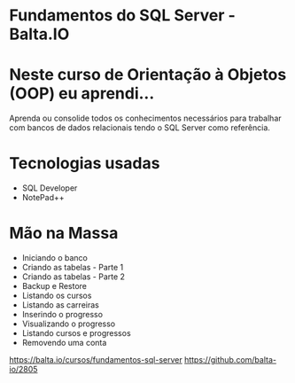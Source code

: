 # Fundamentos do SQL Server - Balta.IO

# Neste curso de Orientação à Objetos (OOP) eu aprendi...
Aprenda ou consolide todos os conhecimentos necessários para trabalhar com bancos de dados relacionais tendo o SQL Server como referência.

# Tecnologias usadas
- SQL Developer
- NotePad++

# Mão na Massa
- Iniciando o banco
- Criando as tabelas - Parte 1
- Criando as tabelas - Parte 2
- Backup e Restore
- Listando os cursos
- Listando as carreiras
- Inserindo o progresso
- Visualizando o progresso
- Listando cursos e progressos
- Removendo uma conta

https://balta.io/cursos/fundamentos-sql-server
https://github.com/balta-io/2805
